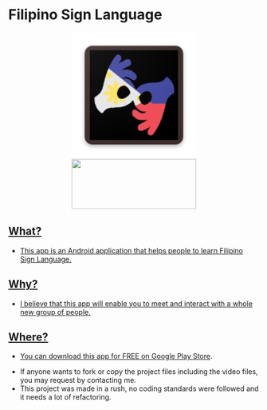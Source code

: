 # Filipino Sign Language
<center>
<a href="https://play.google.com/store/apps/details?id=com.bcs.fsl.filipinosignlanguage">
  <img src="https://raw.githubusercontent.com/JaeNuguid/Filipino-Sign-Language/master/FilipinoSignLanguageApp/app/src/main/res/mipmap-xxxhdpi/ic_launcher.png" width="250" height="250"/>
<br/>
<a href="https://play.google.com/store/apps/details?id=com.bcs.fsl.filipinosignlanguage">
  <img src="https://play.google.com/intl/en_us/badges/images/generic/en_badge_web_generic.png" width="250" height="100"/>
</center>

## What?
- This app is an Android application that helps people to learn Filipino Sign Language.

## Why?
- I believe that this app will enable you to meet and interact with a whole new group of people.

## Where?
- You can download this app for FREE on [Google Play Store](https://play.google.com/store/apps/details?id=com.bcs.fsl.filipinosignlanguage).


* If anyone wants to fork or copy the project files including the video files, you may request by contacting me.
* This project was made in a rush, no coding standards were followed and it needs a lot of refactoring.
